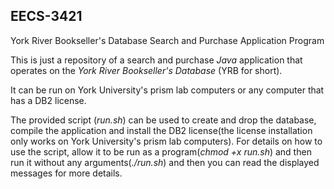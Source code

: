## EECS-3421
York River Bookseller's Database Search and Purchase Application Program

This is just a repository of a search and purchase *Java* application that operates on the *York River Bookseller's Database* (YRB for short).

It can be run on York University's prism lab computers or any computer that has a DB2 license.

The provided script (*run.sh*) can be used to create and drop the database, compile the application and install the DB2 license(the license installation only works on York University's prism lab computers).
For details on how to use the script, allow it to be run as a program(*chmod +x run.sh*) and then run it without any arguments(*./run.sh*) and then you can read the displayed messages for more details.
